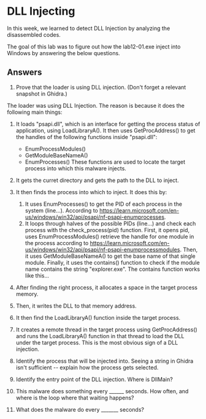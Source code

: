 # DLL Injecting

In this week, we learned to detect DLL Injection by analyzing the disassembled codes.

The goal of this lab was to figure out how the lab12-01.exe inject into Windows by answering the below questions.

## Answers

1. Prove that the loader is using DLL injection. (Don't forget a relevant snapshot in Ghidra.)

The loader was using DLL Injection. 
The reason is because it does the following main things: 
  1. It loads "psapi.dll", which is an interface for getting the process status of application, using LoadLibraryA(). It then uses GetProcAddress() to get the handles of the following functions inside "psapi.dll":
      - EnumProcessModules()
      - GetModuleBaseNameA()
      - EnumProcesses()
    These functions are used to locate the target process into which this malware injects.
  2. It gets the curret directory and gets the path to the DLL to inject. 
  3. It then finds the process into which to inject. It does this by: 
      1. It uses EnumProcesses() to get the PID of each process in the system (line...). According to https://learn.microsoft.com/en-us/windows/win32/api/psapi/nf-psapi-enumprocesses. 
      2. It loops through halves of the possible PIDs (line...) and check each process with the check_process(pid) function.
      First, it opens pid, uses EnumProcessModules() retrieve the handle for one module in the process according to https://learn.microsoft.com/en-us/windows/win32/api/psapi/nf-psapi-enumprocessmodules. 
      Then, it uses GetModuleBaseNameA() to get the base name of that single module. 
      Finally, it uses the contains() function to check if the module name contains the string "explorer.exe". The contains function works like this...
  4. After finding the right process, it allocates a space in the target process memory. 
  5. Then, it writes the DLL to that memory address. 
  6. It then find the LoadLibraryA() function inside the target process. 
  7. It creates a remote thread in the target process using GetProcAddress() and runs the LoadLibraryA() function in that thread to load the DLL under the target process. This is the most obvious sign of a DLL injection.  


2. Identify the process that will be injected into. Seeing a string in Ghidra isn't sufficient -- explain how the process gets selected.

3. Identify the entry point of the DLL injection. Where is DllMain?

4. This malware does something every ______ seconds. How often, and where is the loop where that waiting happens?

5. What does the malware do every _______ seconds?